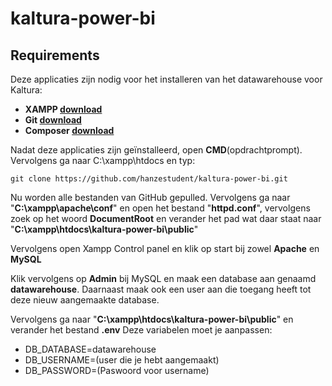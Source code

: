 # kaltura-power-bi

## Requirements
Deze applicaties zijn nodig voor het installeren van het datawarehouse voor Kaltura:
* **XAMPP [download](https://www.apachefriends.org/download.html)**
* **Git [download](https://git-scm.com/downloads)**
* **Composer [download](https://getcomposer.org/download/)**

Nadat deze applicaties zijn geïnstalleerd, open **CMD**(opdrachtprompt).
Vervolgens ga naar C:\xampp\htdocs en typ:

``git clone https://github.com/hanzestudent/kaltura-power-bi.git``

Nu worden alle bestanden van GitHub gepulled. Vervolgens ga naar "**C:\xampp\apache\conf**"
en open het bestand "**httpd.conf**", vervolgens zoek op het woord **DocumentRoot** en verander
het pad wat daar staat naar "**C:\xampp\htdocs\kaltura-power-bi\public**"

Vervolgens open Xampp Control panel en klik op start bij zowel **Apache** 
en **MySQL** 

Klik vervolgens op **Admin** bij MySQL en maak een database aan genaamd **datawarehouse**.
Daarnaast maak ook een user aan die toegang heeft tot deze nieuw aangemaakte database.

Vervolgens ga naar "**C:\xampp\htdocs\kaltura-power-bi\public**" en verander het bestand 
**.env** 
Deze variabelen moet je aanpassen:
* DB_DATABASE=datawarehouse
* DB_USERNAME=(user die je hebt aangemaakt)
* DB_PASSWORD=(Paswoord voor username)
